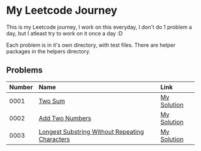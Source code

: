 # My Leetcode Journey
This is my Leetcode journey, I work on this everyday, I don't do 1 problem a day, but I atleast try to work on it once a day :D

Each problem is in it's own directory, with test files. There are helper packages in the helpers directory.

## Problems

| Number | Name | Link |
| :--- | :--- | :--- |
| 0001 | [Two Sum](https://leetcode.com/problems/two-sum) | [My Solution](https://github.com/SHA65536/LeetcodeDaily/tree/main/problem0001) |
| 0002 | [Add Two Numbers](https://leetcode.com/problems/add-two-numbers) | [My Solution](https://github.com/SHA65536/LeetcodeDaily/tree/main/problem0002) |
| 0003 | [Longest Substring Without Repeating Characters](https://leetcode.com/problems/longest-substring-without-repeating-characters) | [My Solution](https://github.com/SHA65536/LeetcodeDaily/tree/main/problem0003) |
